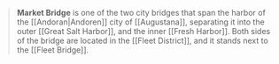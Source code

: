 > **Market Bridge** is one of the two city bridges that span the harbor of the [[Andoran|Andoren]] city of [[Augustana]], separating it into the outer [[Great Salt Harbor]], and the inner [[Fresh Harbor]]. Both sides of the bridge are located in the [[Fleet District]], and it stands next to the [[Fleet Bridge]].







